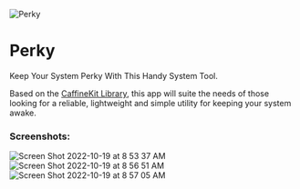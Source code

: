 ![Perky](https://user-images.githubusercontent.com/106783234/196711550-a376a2ea-8e45-4c37-94d7-57caf533f637.png)
# Perky
Keep Your System Perky With This Handy System Tool.

Based on the [CaffineKit Library](https://github.com/jrr6/CaffeineKit), this app will suite the needs of those looking for a reliable, lightweight and simple utility for keeping your system awake. 

### Screenshots:

![Screen Shot 2022-10-19 at 8 53 37 AM](https://user-images.githubusercontent.com/106783234/196711747-cd921e50-1fd6-477e-83bf-4dda10c01dad.png)
![Screen Shot 2022-10-19 at 8 56 51 AM](https://user-images.githubusercontent.com/106783234/196711835-d835f7ee-35f7-4aa3-abba-aa6a3572cdbf.png)
![Screen Shot 2022-10-19 at 8 57 05 AM](https://user-images.githubusercontent.com/106783234/196711898-da74660a-0658-4c36-af6a-1eaf895adc1c.png)
